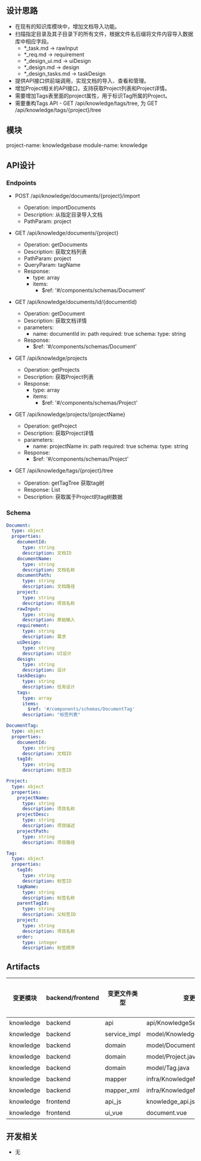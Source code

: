 ## 设计思路

- 在现有的知识库模块中，增加文档导入功能。
- 扫描指定目录及其子目录下的所有文件，根据文件名后缀将文件内容导入数据库中相应字段。
    - *_task.md -> rawInput
    - *_req.md -> requirement
    - *_design_ui.md -> uiDesign
    - *_design.md -> design
    - *_design_tasks.md -> taskDesign
- 提供API接口供前端调用，实现文档的导入、查看和管理。
- 增加Project相关的API接口，支持获取Project列表和Project详情。
- 需要增加Tags表里面的project属性，用于标识Tag所属的Project。
- 需要重构Tags API - GET /api/knowledge/tags/tree, 为 GET /api/knowledge/tags/{project}/tree

## 模块

project-name: knowledgebase
module-name: knowledge

## API设计

### Endpoints

- POST /api/knowledge/documents/{project}/import
    - Operation: importDocuments
    - Description: 从指定目录导入文档
    - PathParam: project

- GET /api/knowledge/documents/{project}
    - Operation: getDocuments
    - Description: 获取文档列表
    - PathParam: project
    - QueryParam: tagName
    - Response:
        - type: array
        - items:
            - $ref: '#/components/schemas/Document'

- GET /api/knowledge/documents/id/{documentId}
    - Operation: getDocument
    - Description: 获取文档详情
    - parameters:
        - name: documentId
          in: path
          required: true
          schema:
          type: string
    - Response:
        - $ref: '#/components/schemas/Document'

- GET /api/knowledge/projects
    - Operation: getProjects
    - Description: 获取Project列表
    - Response:
        - type: array
        - items:
            - $ref: '#/components/schemas/Project'

- GET /api/knowledge/projects/{projectName}
    - Operation: getProject
    - Description: 获取Project详情
    - parameters:
        - name: projectName
          in: path
          required: true
          schema:
          type: string
    - Response:
        - $ref: '#/components/schemas/Project'

- GET /api/knowledge/tags/{project}/tree
    - Operation: getTagTree 获取tag树
    - Response: List<Tag>
    - Description: 获取属于Project的tag树数据

### Schema

```yaml
Document:
  type: object
  properties:
    documentId:
      type: string
      description: 文档ID
    documentName:
      type: string
      description: 文档名称
    documentPath:
      type: string
      description: 文档路径
    project:
      type: string
      description: 项目名称
    rawInput:
      type: string
      description: 原始输入
    requirement:
      type: string
      description: 需求
    uiDesign:
      type: string
      description: UI设计
    design:
      type: string
      description: 设计
    taskDesign:
      type: string
      description: 任务设计
    tags:
      type: array
      items:
        $ref: '#/components/schemas/DocumentTag'
      description: "标签列表"

DocumentTag:
  type: object
  properties:
    documentId:
      type: string
      description: 文档ID
    tagId:
      type: string
      description: 标签ID

Project:
  type: object
  properties:
    projectName:
      type: string
      description: 项目名称
    projectDesc:
      type: string
      description: 项目描述
    projectPath:
      type: string
      description: 项目路径

Tag:
  type: object
  properties:
    tagId:
      type: string
      description: 标签ID
    tagName:
      type: string
      description: 标签名称
    parentTagId:
      type: string
      description: 父标签ID
    project:
      type: string
      description: 项目名称
    order:
      type: integer
      description: 标签顺序
```

## Artifacts

| 变更模块      | backend/frontend | 变更文件类型       | 变更文件                            | 需要变更? |
|-----------|------------------|--------------|---------------------------------|-------|
| knowledge | backend          | api          | api/KnowledgeService.java       | 是     |
| knowledge | backend          | service_impl | model/KnowledgeServiceImpl.java | 是     |
| knowledge | backend          | domain       | model/Document.java             | 是     |
| knowledge | backend          | domain       | model/Project.java              | 是     |
| knowledge | backend          | domain       | model/Tag.java                  | 是     |
| knowledge | backend          | mapper       | infra/KnowledgeMapper.java      | 是     |
| knowledge | backend          | mapper_xml   | infra/KnowledgeMapper.xml       | 是     |
| knowledge | frontend         | api_js       | knowledge_api.js                | 是     |
| knowledge | frontend         | ui_vue       | document.vue                    | 是     |

## 开发相关

- 无